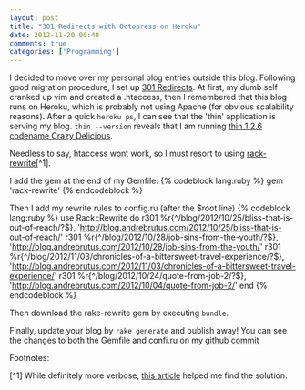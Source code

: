 ```yaml
---
layout: post
title: "301 Redirects with Octopress on Heroku"
date: 2012-11-20 00:40
comments: true
categories: ['Programming'] 
---
```

I decided to move over my personal blog entries outside this blog. Following good migration procedure, I set up [301 Redirects](http://support.google.com/webmasters/bin/answer.py?hl=en&answer=93633). At first, my dumb self cranked up vim and created a .htaccess, then I remembered that this blog runs on Heroku, which is probably not using Apache (for obvious scalability reasons). After a quick ```heroku ps```, I can see that the 'thin' application is serving my blog. ```thin --version``` reveals that I am running [thin 1.2.6 codename Crazy Delicious](http://code.macournoyer.com/thin/). 

Needless to say, htaccess wont work, so I must resort to using [rack-rewrite](https://github.com/jtrupiano/rack-rewrite)[^1].

I add the gem at the end of my Gemfile:
{% codeblock lang:ruby %}
gem 'rack-rewrite'
{% endcodeblock %}


Then I add my rewrite rules to config.ru (after the $root line)
{% codeblock lang:ruby %}
use Rack::Rewrite do
	r301 %r{^/blog/2012/10/25/bliss-that-is-out-of-reach/?$}, 'http://blog.andrebrutus.com/2012/10/25/bliss-that-is-out-of-reach/'
	r301 %r{^/blog/2012/10/28/job-sins-from-the-youth/?$}, 'http://blog.andrebrutus.com/2012/10/28/job-sins-from-the-youth/'
	r301 %r{^/blog/2012/11/03/chronicles-of-a-bittersweet-travel-experience/?$}, 'http://blog.andrebrutus.com/2012/11/03/chronicles-of-a-bittersweet-travel-experience/'
	r301 %r{^/blog/2012/10/24/quote-from-job-2/?$}, 'http://blog.andrebrutus.com/2012/10/04/quote-from-job-2/'
end
{% endcodeblock %}

Then download the rake-rewrite gem by executing ```bundle```. 

Finally, update your blog by ```rake generate``` and publish away! You can see the changes to both the Gemfile and confi.ru on my <a href="https://github.com/abrutus/abrut.us/commit/570fbe904a673d5fee0e5ab41ec3208f1c7a46f7#diff-0" target="_blank">github commit</a>

Footnotes:

[^1] While definitely more verbose, <a href="http://adamwiggall.com/blog/2012/01/05/redirects-octopress-and-heroku" target="_blank">this article</a> helped me find the solution.
